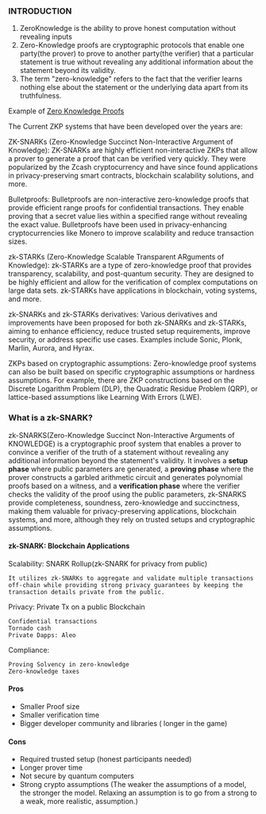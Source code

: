 ### INTRODUCTION 

1. ZeroKnowledge is the ability to prove honest computation without revealing inputs
2. Zero-Knowledge proofs are cryptographic protocols that enable one party(the prover) to prove to another party(the verifier) that a particular statement is true without revealing any additional information about the statement beyond its validity.
3. The term "zero-knowledge" refers to the fact that the verifier learns nothing else about the statement or the underlying data apart from its truthfulness.

Example of [Zero Knowledge Proofs](!https://www.youtube.com/watch?v=5qzNe1hk0oY)

The Current ZKP systems that have been developed over the years are:

ZK-SNARKs (Zero-Knowledge Succinct Non-Interactive Argument of Knowledge): ZK-SNARKs are highly efficient non-interactive ZKPs that allow a prover to generate a proof that can be verified very quickly. They were popularized by the Zcash cryptocurrency and have since found applications in privacy-preserving smart contracts, blockchain scalability solutions, and more.

Bulletproofs: Bulletproofs are non-interactive zero-knowledge proofs that provide efficient range proofs for confidential transactions. They enable proving that a secret value lies within a specified range without revealing the exact value. Bulletproofs have been used in privacy-enhancing cryptocurrencies like Monero to improve scalability and reduce transaction sizes.

zk-STARKs (Zero-Knowledge Scalable Transparent ARguments of Knowledge): zk-STARKs are a type of zero-knowledge proof that provides transparency, scalability, and post-quantum security. They are designed to be highly efficient and allow for the verification of complex computations on large data sets. zk-STARKs have applications in blockchain, voting systems, and more.

zk-SNARKs and zk-STARKs derivatives: Various derivatives and improvements have been proposed for both zk-SNARKs and zk-STARKs, aiming to enhance efficiency, reduce trusted setup requirements, improve security, or address specific use cases. Examples include Sonic, Plonk, Marlin, Aurora, and Hyrax.

ZKPs based on cryptographic assumptions: Zero-knowledge proof systems can also be built based on specific cryptographic assumptions or hardness assumptions. For example, there are ZKP constructions based on the Discrete Logarithm Problem (DLP), the Quadratic Residue Problem (QRP), or lattice-based assumptions like Learning With Errors (LWE).


### What is a zk-SNARK?

zk-SNARKS(Zero-Knowledge Succinct Non-Interactive Arguments of KNOWLEDGE) is a cryptographic proof system that enables a prover to convince a verifier of the truth of a statement without revealing any additional information beyond the statement's validity. It involves a **setup phase** where public parameters are generated, a **proving phase** where the prover constructs a garbled arithmetic circuit and generates polynomial proofs based on a witness, and a **verification phase** where the verifier checks the validity of the proof using the public parameters, zk-SNARKS provide completeness, soundness, zero-knowledge and succinctness, making them valuable for privacy-preserving applications, blockchain systems, and more, although they rely on trusted setups and cryptographic assumptions.

#### zk-SNARK: Blockchain Applications

Scalability: SNARK Rollup(zk-SNARK for privacy from public)

    It utilizes zk-SNARKs to aggregate and validate multiple transactions off-chain while providing strong privacy guarantees by keeping the transaction details private from the public.

Privacy: Private Tx on a public Blockchain

    Confidential transactions
    Tornado cash
    Private Dapps: Aleo
    
Compliance:

    Proving Solvency in zero-knowledge
    Zero-knowledge taxes


#### Pros
- Smaller Proof size
- Smaller verification time
- Bigger developer community and libraries ( longer in the game)


#### Cons
- Required trusted setup (honest participants needed)
- Longer prover time
- Not secure by quantum computers
- Strong crypto assumptions
(The weaker the assumptions of a model, the stronger the model. Relaxing an assumption is to go from a strong to a weak, more realistic, assumption.)